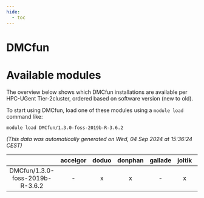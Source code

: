 ```yaml
---
hide:
  - toc
---
```


DMCfun
======

# Available modules


The overview below shows which DMCfun installations are available per HPC-UGent Tier-2cluster, ordered based on software version (new to old).

To start using DMCfun, load one of these modules using a `module load` command like:

```shell
module load DMCfun/1.3.0-foss-2019b-R-3.6.2
```

*(This data was automatically generated on Wed, 04 Sep 2024 at 15:36:24 CEST)*  

| |accelgor|doduo|donphan|gallade|joltik|shinx|skitty|
| :---: | :---: | :---: | :---: | :---: | :---: | :---: | :---: |
|DMCfun/1.3.0-foss-2019b-R-3.6.2|-|x|x|-|x|-|x|
